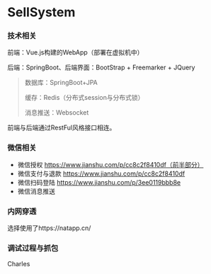 # SellSystem

### 技术相关
前端：Vue.js构建的WebApp（部署在虚拟机中）

后端：SpringBoot、后端界面：BootStrap + Freemarker + JQuery


> 数据库：SpringBoot+JPA
>
> 缓存：Redis（分布式session与分布式锁）
>
> 消息推送：Websocket

前端与后端通过RestFul风格接口相连。



### 微信相关
- 微信授权  https://www.jianshu.com/p/cc8c2f8410df（前半部分）
- 微信支付与退款  https://www.jianshu.com/p/cc8c2f8410df
- 微信扫码登陆  https://www.jianshu.com/p/3ee0119bbb8e
- 微信消息推送


### 内网穿透
选择使用了https://natapp.cn/


### 调试过程与抓包
Charles
